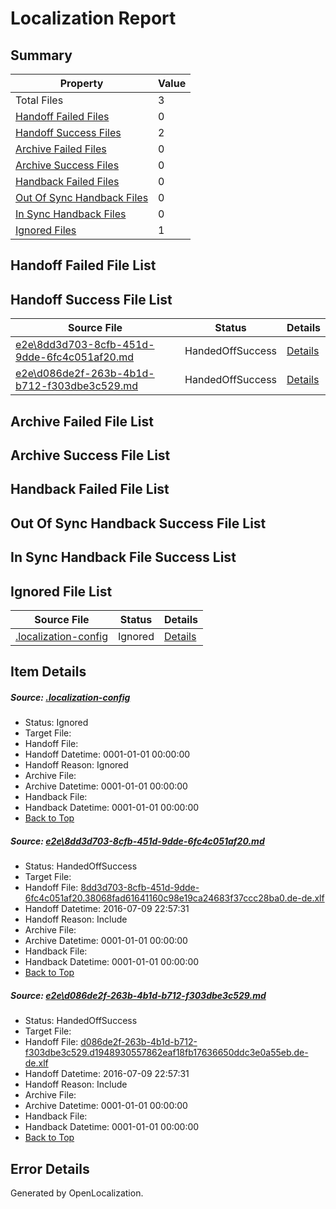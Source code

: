 # <a name='report-top'></a> Localization Report

## Summary
 Property | Value 
 -------- | ----- 
 Total Files | 3
[ Handoff Failed Files ](#handoff-failed-list)| 0
[ Handoff Success Files ](#handoff-success-list)| 2
[ Archive Failed Files ](#archive-failed-list)| 0
[ Archive Success Files ](#archive-success-list)| 0
[ Handback Failed Files ](#handback-failed-list)| 0
[ Out Of Sync Handback Files ](#outofsync-handback-success-list)| 0
[ In Sync Handback Files ](#insync-handback-success-list)| 0
[ Ignored Files ](#ignored-list)| 1

## <a name='handoff-failed-list'></a> Handoff Failed File List

## <a name='handoff-success-list'></a> Handoff Success File List
 Source File | Status | Details 
 ----------- | ------ | ------- 
 [e2e\8dd3d703-8cfb-451d-9dde-6fc4c051af20.md](https://github.com/OpenLocalizationTestOrg/oltest/blob/4f2a60f19a60541f9c30bb20feb6909918eb9861/e2e/8dd3d703-8cfb-451d-9dde-6fc4c051af20.md) | HandedOffSuccess | [Details](#869edf0de5d1a44f861458f77341373952dcc80a1)
 [e2e\d086de2f-263b-4b1d-b712-f303dbe3c529.md](https://github.com/OpenLocalizationTestOrg/oltest/blob/4f2a60f19a60541f9c30bb20feb6909918eb9861/e2e/d086de2f-263b-4b1d-b712-f303dbe3c529.md) | HandedOffSuccess | [Details](#a684b3c8590d3448a4e8ec0da8db2f011377e39d2)

## <a name='archive-failed-list'></a> Archive Failed File List

## <a name='archive-success-list'></a> Archive Success File List

## <a name='handback-failed-list'></a> Handback Failed File List

## <a name='outofsync-handback-success-list'></a> Out Of Sync Handback Success File List

## <a name='insync-handback-success-list'></a> In Sync Handback File Success List

## <a name='ignored-list'></a> Ignored File List
 Source File | Status | Details 
 ----------- | ------ | ------- 
 [.localization-config](https://github.com/OpenLocalizationTestOrg/oltest/blob/4f2a60f19a60541f9c30bb20feb6909918eb9861/.localization-config) | Ignored | [Details](#3d4f252ac210baf56311d7e97dcc2db10974dbd20)

## Item Details
##### <a name='3d4f252ac210baf56311d7e97dcc2db10974dbd20'></a> Source: [.localization-config](https://github.com/OpenLocalizationTestOrg/oltest/blob/4f2a60f19a60541f9c30bb20feb6909918eb9861/.localization-config)
* Status: Ignored
* Target File: 
* Handoff File: 
* Handoff Datetime: 0001-01-01 00:00:00
* Handoff Reason: Ignored
* Archive File: 
* Archive Datetime: 0001-01-01 00:00:00
* Handback File: 
* Handback Datetime: 0001-01-01 00:00:00
* [Back to Top](#report-top)

##### <a name='869edf0de5d1a44f861458f77341373952dcc80a1'></a> Source: [e2e\8dd3d703-8cfb-451d-9dde-6fc4c051af20.md](https://github.com/OpenLocalizationTestOrg/oltest/blob/4f2a60f19a60541f9c30bb20feb6909918eb9861/e2e/8dd3d703-8cfb-451d-9dde-6fc4c051af20.md)
* Status: HandedOffSuccess
* Target File: 
* Handoff File: [8dd3d703-8cfb-451d-9dde-6fc4c051af20.38068fad61641160c98e19ca24683f37ccc28ba0.de-de.xlf](https://github.com/OpenLocalizationTestOrg/olhandoff-e2e/blob/3325f5a6b2ffc6b9a0314549d77b7596920071e3/ol-handoff/OpenLocalizationTestOrg/oltest-dede-fly/ci/ht/8dd3d703-8cfb-451d-9dde-6fc4c051af20.38068fad61641160c98e19ca24683f37ccc28ba0.de-de.xlf)
* Handoff Datetime: 2016-07-09 22:57:31
* Handoff Reason: Include
* Archive File: 
* Archive Datetime: 0001-01-01 00:00:00
* Handback File: 
* Handback Datetime: 0001-01-01 00:00:00
* [Back to Top](#report-top)

##### <a name='a684b3c8590d3448a4e8ec0da8db2f011377e39d2'></a> Source: [e2e\d086de2f-263b-4b1d-b712-f303dbe3c529.md](https://github.com/OpenLocalizationTestOrg/oltest/blob/4f2a60f19a60541f9c30bb20feb6909918eb9861/e2e/d086de2f-263b-4b1d-b712-f303dbe3c529.md)
* Status: HandedOffSuccess
* Target File: 
* Handoff File: [d086de2f-263b-4b1d-b712-f303dbe3c529.d1948930557862eaf18fb17636650ddc3e0a55eb.de-de.xlf](https://github.com/OpenLocalizationTestOrg/olhandoff-e2e/blob/3325f5a6b2ffc6b9a0314549d77b7596920071e3/ol-handoff/OpenLocalizationTestOrg/oltest-dede-fly/ci/ht/d086de2f-263b-4b1d-b712-f303dbe3c529.d1948930557862eaf18fb17636650ddc3e0a55eb.de-de.xlf)
* Handoff Datetime: 2016-07-09 22:57:31
* Handoff Reason: Include
* Archive File: 
* Archive Datetime: 0001-01-01 00:00:00
* Handback File: 
* Handback Datetime: 0001-01-01 00:00:00
* [Back to Top](#report-top)


## Error Details

Generated by OpenLocalization.

